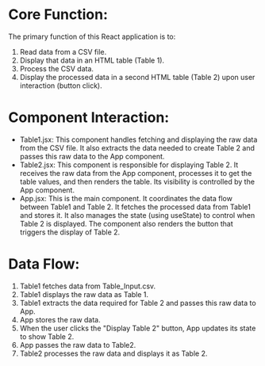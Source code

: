 # Core Function: #

The primary function of this React application is to:
1) Read data from a CSV file.
2) Display that data in an HTML table (Table 1).
3) Process the CSV data.
3) Display the processed data in a second HTML table (Table 2) upon user interaction (button click).

# Component Interaction: #
- Table1.jsx: This component handles fetching and displaying the raw data from the CSV file.  It also extracts the data needed to create Table 2 and passes this raw data to the App component.
- Table2.jsx: This component is responsible for displaying Table 2.  It receives the raw data from the App component, processes it to get the table values, and then renders the table.  Its visibility is controlled by 
  the App component.
- App.jsx: This is the main component.  It coordinates the data flow between Table1 and Table 2.  It fetches the processed data from Table1 and stores it.  It also manages the state (using useState) to control when 
  Table 2 is displayed.  The component also renders the button that triggers the display of Table 2.

# Data Flow: #
1) Table1 fetches data from Table_Input.csv.
2) Table1 displays the raw data as Table 1.
3) Table1 extracts the data required for Table 2 and passes this raw data to App.
4) App stores the raw data.
5) When the user clicks the "Display Table 2" button, App updates its state to show Table 2.
6) App passes the raw data to Table2.
7) Table2 processes the raw data and displays it as Table 2.
